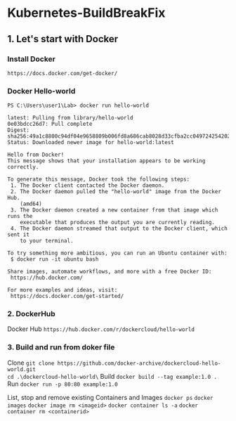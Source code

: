 # Kubernetes-BuildBreakFix
## 1. Let's start with Docker
### Install Docker
`https://docs.docker.com/get-docker/`

### Docker Hello-world
`PS C:\Users\user1\Lab> docker run hello-world`
```Unable to find image 'hello-world:latest' locally
latest: Pulling from library/hello-world
0e03bdcc26d7: Pull complete
Digest: sha256:49a1c8800c94df04e9658809b006fd8a686cab8028d33cfba2cc049724254202
Status: Downloaded newer image for hello-world:latest

Hello from Docker!
This message shows that your installation appears to be working correctly.

To generate this message, Docker took the following steps:
 1. The Docker client contacted the Docker daemon.
 2. The Docker daemon pulled the "hello-world" image from the Docker Hub.
    (amd64)
 3. The Docker daemon created a new container from that image which runs the
    executable that produces the output you are currently reading.
 4. The Docker daemon streamed that output to the Docker client, which sent it
    to your terminal.

To try something more ambitious, you can run an Ubuntu container with:
 $ docker run -it ubuntu bash

Share images, automate workflows, and more with a free Docker ID:
 https://hub.docker.com/

For more examples and ideas, visit:
 https://docs.docker.com/get-started/
```
### 2. DockerHub 
 Docker Hub
 `https://hub.docker.com/r/dockercloud/hello-world`

### 3. Build and run from doker file
Clone
`git clone https://github.com/docker-archive/dockercloud-hello-world.git`<br>
`cd .\dockercloud-hello-world\`
Build
`docker build --tag example:1.0 .`
Run
`docker run -p 80:80 example:1.0`

List, stop and remove existing Containers and Images
`docker ps`
`docker images`
`docker image rm <imageid>`
`docker container ls -a`
`docker container rm <containerid>`

